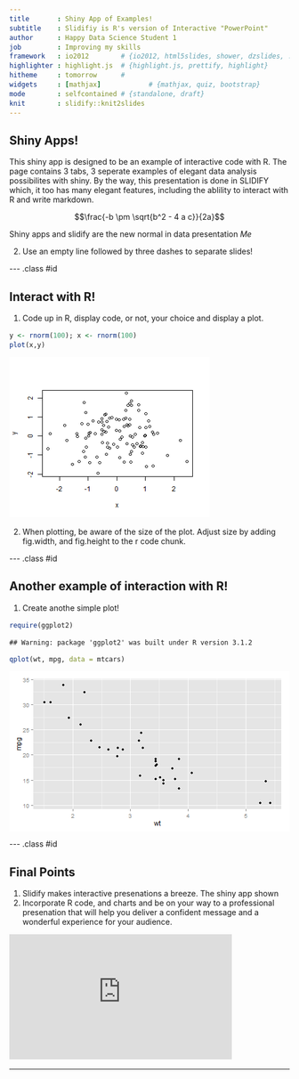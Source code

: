 ```yaml
---
title       : Shiny App of Examples!
subtitle    : Slidifiy is R's version of Interactive "PowerPoint"
author      : Happy Data Science Student 1
job         : Improving my skills
framework   : io2012        # {io2012, html5slides, shower, dzslides, ...}
highlighter : highlight.js  # {highlight.js, prettify, highlight}
hitheme     : tomorrow      # 
widgets     : [mathjax]            # {mathjax, quiz, bootstrap}
mode        : selfcontained # {standalone, draft}
knit        : slidify::knit2slides
---
```


## Shiny Apps!
This shiny app is designed to be an example of interactive code with R.  The page contains 3 tabs, 3 seperate examples
of elegant data analysis possibilites with shiny.  By the way, this presentation is done in SLIDIFY which, it too 
has many elegant features, including the ablility to interact with R and write markdown.

$$\frac{-b \pm \sqrt{b^2 - 4 a c}}{2a}$$

Shiny apps and slidify are the new normal in data presentation
<cite> Me</cite>

2. Use an empty line followed by three dashes to separate slides! 


--- .class #id 


## Interact with R!
1. Code up in R, display code, or not, your choice and display a plot.


```r
y <- rnorm(100); x <- rnorm(100)       
plot(x,y)
```

![plot of chunk block2](assets/fig/block2-1.png) 

2. When plotting, be aware of the size of the plot.  Adjust size by adding fig.width, and 
fig.height to the r code chunk.



--- .class #id 

## Another example of interaction with R!
1.  Create anothe simple plot!

```r
require(ggplot2)
```

```
## Warning: package 'ggplot2' was built under R version 3.1.2
```

```r
qplot(wt, mpg, data = mtcars)
```

<img src="assets/fig/simple-plot-1.png" title="plot of chunk simple-plot" alt="plot of chunk simple-plot" style="display: block; margin: auto;" />

--- .class #id 

## Final Points

1. Slidify makes interactive presenations a breeze.  The shiny app shown 
2. Incorporate R code, and charts and be on your way to a professional presenation that will help you deliver a confident message and a wonderful experience for your audience.

<iframe width="400" height="225" frameborder="0"
  src="http://www.google.com" >
</iframe>

--- 
